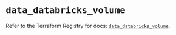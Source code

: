 # `data_databricks_volume`

Refer to the Terraform Registry for docs: [`data_databricks_volume`](https://registry.terraform.io/providers/databricks/databricks/1.90.0/docs/data-sources/volume).

